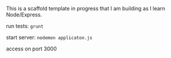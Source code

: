 This is a scaffold template in progress that I am building as I learn Node/Express.

run tests: `grunt`

start server: `nodemon applicaton.js`

access on port 3000
